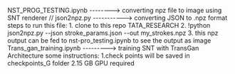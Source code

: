 NST_PROG_TESTING.ipynb --------> converting npz file to image using SNT renderer //
json2npz.py  -----------> converting JSON to .npz format
          steps to run this file:
                1. clone to this repo TATA_RESEARCH
                2. !python json2npz.py --json stroke_params.json --out  my_strokes.npz
                3. this npz output can be fed to nst-pro_testing.ipynb to see the output as image
Trans_gan_training.ipynb ---------> training SNT with TransGan Architecture 
          some instructions:
                1.check points will be saved in checkpoints_G folder
                2.15 GB GPU required
             
